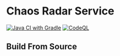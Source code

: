 # Chaos Radar Service

[![Java CI with Gradle](https://github.com/loop-breaker/chaos-radar-service/workflows/Java%20CI%20with%20Gradle/badge.svg)](https://github.com/loop-breaker/chaos-radar-service/actions?query=workflow%3A%22Java+CI+with+Gradle%22)
[![CodeQL](https://github.com/loop-breaker/chaos-radar-service/workflows/CodeQL/badge.svg)](https://github.com/loop-breaker/chaos-radar-service/security/code-scanning)

## Build From Source


